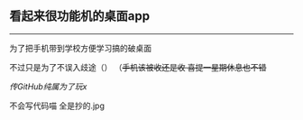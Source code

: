 ## 看起来很功能机的桌面app
---
为了把手机带到学校方便学习搞的破桌面

不过只是为了不误入歧途（）  （~~手机该被收还是收 喜提一星期休息也不错~~

*传GitHub纯属为了玩x*

不会写代码喵  全是抄的.jpg